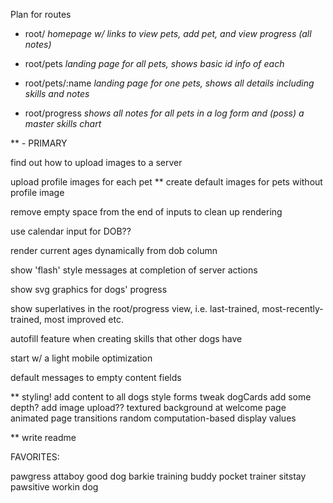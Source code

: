 Plan for routes

- root/             *homepage w/ links to view pets, add pet, and view progress (all notes)*

- root/pets         *landing page for all pets, shows basic id info of each*

- root/pets/:name   *landing page for one pets, shows all details including skills and notes*

- root/progress     *shows all notes for all pets in a log form and (poss) a master skills chart*




** - PRIMARY

find out how to upload images to a server

upload profile images for each pet
  ** create default images for pets without profile image

remove empty space from the end of inputs to clean up rendering

use calendar input for DOB??

render current ages dynamically from dob column

show 'flash' style messages at completion of server actions

show svg graphics for dogs' progress

show superlatives in the root/progress view, i.e. last-trained, most-recently-trained, most improved etc.

autofill feature when creating skills that other dogs have

start w/ a light mobile optimization

default messages to empty content fields

** styling!
  add content to all dogs
  style forms
  tweak dogCards
    add some depth?
  add image upload??
  textured background at welcome page
  animated page transitions
  random
    computation-based display values

** write readme


FAVORITES:

pawgress
attaboy
good dog
barkie
training buddy
pocket trainer
sitstay
pawsitive
workin dog

